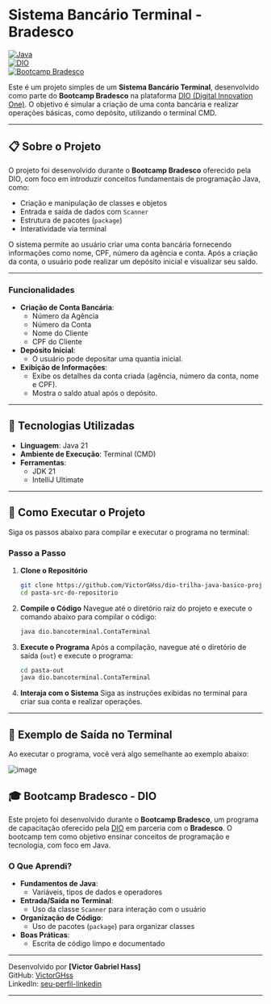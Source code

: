 # Sistema Bancário Terminal - Bradesco

[![Java](https://img.shields.io/badge/Java-21-blue)](https://www.oracle.com/java/)  
[![DIO](https://img.shields.io/badge/DIO-Digital_Innovation_One-purple)](https://www.dio.me/)  
[![Bootcamp Bradesco](https://img.shields.io/badge/Bootcamp-Bradesco-yellow)](https://www.dio.me/)

Este é um projeto simples de um **Sistema Bancário Terminal**, desenvolvido como parte do **Bootcamp Bradesco** na plataforma [DIO (Digital Innovation One)](https://www.dio.me/). O objetivo é simular a criação de uma conta bancária e realizar operações básicas, como depósito, utilizando o terminal CMD.

---

## 📋 Sobre o Projeto

O projeto foi desenvolvido durante o **Bootcamp Bradesco** oferecido pela DIO, com foco em introduzir conceitos fundamentais de programação Java, como:

- Criação e manipulação de classes e objetos
- Entrada e saída de dados com `Scanner`
- Estrutura de pacotes (`package`)
- Interatividade via terminal

O sistema permite ao usuário criar uma conta bancária fornecendo informações como nome, CPF, número da agência e conta. Após a criação da conta, o usuário pode realizar um depósito inicial e visualizar seu saldo.

---

### Funcionalidades

- **Criação de Conta Bancária**:
  - Número da Agência
  - Número da Conta
  - Nome do Cliente
  - CPF do Cliente
- **Depósito Inicial**:
  - O usuário pode depositar uma quantia inicial.
- **Exibição de Informações**:
  - Exibe os detalhes da conta criada (agência, número da conta, nome e CPF).
  - Mostra o saldo atual após o depósito.

---

## 🔧 Tecnologias Utilizadas

- **Linguagem**: Java 21
- **Ambiente de Execução**: Terminal (CMD)
- **Ferramentas**:
  - JDK 21
  - IntelliJ Ultimate

---

## 🚀 Como Executar o Projeto

Siga os passos abaixo para compilar e executar o programa no terminal:

### Passo a Passo

1. **Clone o Repositório**
   ```bash
   git clone https://github.com/VictorGHss/dio-trilha-java-basico-projetobanco.git
   cd pasta-src-do-repositorio
   ```

2. **Compile o Código**
   Navegue até o diretório raiz do projeto e execute o comando abaixo para compilar o código:
   ```bash
   java dio.bancoterminal.ContaTerminal
   ```

3. **Execute o Programa**
   Após a compilação, navegue até o diretório de saída (`out`) e execute o programa:
   ```bash
   cd pasta-out
   java dio.bancoterminal.ContaTerminal
   ```

4. **Interaja com o Sistema**
   Siga as instruções exibidas no terminal para criar sua conta e realizar operações.

---

## 📝 Exemplo de Saída no Terminal

Ao executar o programa, você verá algo semelhante ao exemplo abaixo:

![image](https://github.com/user-attachments/assets/d4f8ec18-b64c-4b97-b539-ebbf47aae280)

## 🎓 Bootcamp Bradesco - DIO

Este projeto foi desenvolvido durante o **Bootcamp Bradesco**, um programa de capacitação oferecido pela [DIO](https://www.dio.me/) em parceria com o **Bradesco**. O bootcamp tem como objetivo ensinar conceitos de programação e tecnologia, com foco em Java.

### O Que Aprendi?

- **Fundamentos de Java**:
  - Variáveis, tipos de dados e operadores
- **Entrada/Saída no Terminal**:
  - Uso da classe `Scanner` para interação com o usuário
- **Organização de Código**:
  - Uso de pacotes (`package`) para organizar classes
- **Boas Práticas**:
  - Escrita de código limpo e documentado

---

Desenvolvido por **[Victor Gabriel Hass]**  
GitHub: [VictorGHss](https://github.com/VictorGHss)  
LinkedIn: [seu-perfil-linkedin](https://www.linkedin.com/in/victor-gabriel-hass-05a291336/)  

---
